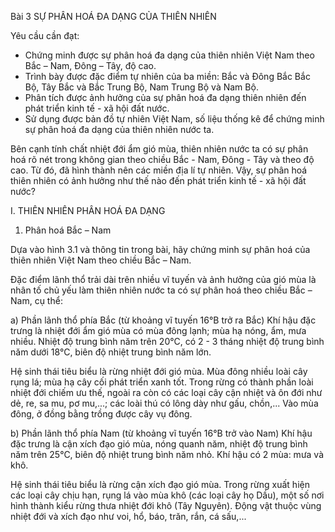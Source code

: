 Bài 3 SỰ PHÂN HOÁ ĐA DẠNG CỦA THIÊN NHIÊN

Yêu cầu cần đạt:
- Chứng minh được sự phân hoá đa dạng của thiên nhiên Việt Nam theo Bắc – Nam, Đông – Tây, độ cao.
- Trình bày được đặc điểm tự nhiên của ba miền: Bắc và Đông Bắc Bắc Bộ, Tây Bắc và Bắc Trung Bộ, Nam Trung Bộ và Nam Bộ.
- Phân tích được ảnh hưởng của sự phân hoá đa dạng thiên nhiên đến phát triển kinh tế - xã hội đất nước.
- Sử dụng được bản đồ tự nhiên Việt Nam, số liệu thống kê để chứng minh sự phân hoá đa dạng của thiên nhiên nước ta.

Bên cạnh tính chất nhiệt đới ẩm gió mùa, thiên nhiên nước ta có sự phân hoá rõ nét trong không gian theo chiều Bắc - Nam, Đông - Tây và theo độ cao. Từ đó, đã hình thành nên các miền địa lí tự nhiên. Vậy, sự phân hoá thiên nhiên có ảnh hưởng như thế nào đến phát triển kinh tế - xã hội đất nước?

I. THIÊN NHIÊN PHÂN HOÁ ĐA DẠNG
1. Phân hoá Bắc – Nam

Dựa vào hình 3.1 và thông tin trong bài, hãy chứng minh sự phân hoá của thiên nhiên Việt Nam theo chiều Bắc – Nam.

Đặc điểm lãnh thổ trải dài trên nhiều vĩ tuyến và ảnh hưởng của gió mùa là nhân tố chủ yếu làm thiên nhiên nước ta có sự phân hoá theo chiều Bắc – Nam, cụ thể:

a) Phần lãnh thổ phía Bắc (từ khoảng vĩ tuyến 16°B trở ra Bắc)
Khí hậu đặc trưng là nhiệt đới ẩm gió mùa có mùa đông lạnh; mùa hạ nóng, ẩm, mưa nhiều. Nhiệt độ trung bình năm trên 20°C, có 2 - 3 tháng nhiệt độ trung bình năm dưới 18°C, biên độ nhiệt trung bình năm lớn.

Hệ sinh thái tiêu biểu là rừng nhiệt đới gió mùa. Mùa đông nhiều loài cây rụng lá; mùa hạ cây cối phát triển xanh tốt. Trong rừng có thành phần loài nhiệt đới chiếm ưu thế, ngoài ra còn có các loại cây cận nhiệt và ôn đới như dẻ, re, sa mu, pơ mu,...; các loài thú có lông dày như gấu, chồn,... Vào mùa đông, ở đồng bằng trồng được cây vụ đông.

b) Phần lãnh thổ phía Nam (từ khoảng vĩ tuyến 16°B trở vào Nam)
Khí hậu đặc trưng là cận xích đạo gió mùa, nóng quanh năm, nhiệt độ trung bình năm trên 25°C, biên độ nhiệt trung bình năm nhỏ. Khí hậu có 2 mùa: mưa và khô.

Hệ sinh thái tiêu biểu là rừng cận xích đạo gió mùa. Trong rừng xuất hiện các loại cây chịu hạn, rụng lá vào mùa khô (các loại cây họ Dầu), một số nơi hình thành kiểu rừng thưa nhiệt đới khô (Tây Nguyên). Động vật thuộc vùng nhiệt đới và xích đạo như voi, hổ, báo, trăn, rắn, cá sấu,...